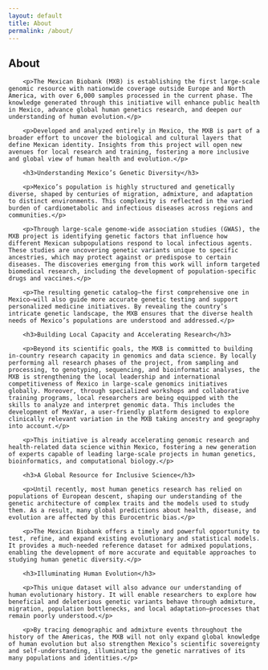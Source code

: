 ```yaml
---
layout: default
title: About
permalink: /about/
---
```


<section id="about">
        <h2>About</h2>

        <p>The Mexican Biobank (MXB) is establishing the first large-scale genomic resource with nationwide coverage outside Europe and North America, with over 6,000 samples processed in the current phase. The knowledge generated through this initiative will enhance public health in Mexico, advance global human genetics research, and deepen our understanding of human evolution.</p>

        <p>Developed and analyzed entirely in Mexico, the MXB is part of a broader effort to uncover the biological and cultural layers that define Mexican identity. Insights from this project will open new avenues for local research and training, fostering a more inclusive and global view of human health and evolution.</p>

        <h3>Understanding Mexico’s Genetic Diversity</h3>

        <p>Mexico’s population is highly structured and genetically diverse, shaped by centuries of migration, admixture, and adaptation to distinct environments. This complexity is reflected in the varied burden of cardiometabolic and infectious diseases across regions and communities.</p>

        <p>Through large-scale genome-wide association studies (GWAS), the MXB project is identifying genetic factors that influence how different Mexican subpopulations respond to local infectious agents. These studies are uncovering genetic variants unique to specific ancestries, which may protect against or predispose to certain diseases. The discoveries emerging from this work will inform targeted biomedical research, including the development of population-specific drugs and vaccines.</p>

        <p>The resulting genetic catalog—the first comprehensive one in Mexico—will also guide more accurate genetic testing and support personalized medicine initiatives. By revealing the country’s intricate genetic landscape, the MXB ensures that the diverse health needs of Mexico’s populations are understood and addressed.</p>

        <h3>Building Local Capacity and Accelerating Research</h3>

        <p>Beyond its scientific goals, the MXB is committed to building in-country research capacity in genomics and data science. By locally performing all research phases of the project, from sampling and processing, to genotyping, sequencing, and bioinformatic analyses, the MXB is strengthening the local leadership and international competitiveness of Mexico in large-scale genomics initiatives globally. Moreover, through specialized workshops and collaborative training programs, local researchers are being equipped with the skills to analyze and interpret genomic data. This includes the development of MexVar, a user-friendly platform designed to explore clinically relevant variation in the MXB taking ancestry and geography into account.</p>

        <p>This initiative is already accelerating genomic research and health-related data science within Mexico, fostering a new generation of experts capable of leading large-scale projects in human genetics, bioinformatics, and computational biology.</p>

        <h3>A Global Resource for Inclusive Science</h3>

        <p>Until recently, most human genetics research has relied on populations of European descent, shaping our understanding of the genetic architecture of complex traits and the models used to study them. As a result, many global predictions about health, disease, and evolution are affected by this Eurocentric bias.</p>

        <p>The Mexican Biobank offers a timely and powerful opportunity to test, refine, and expand existing evolutionary and statistical models. It provides a much-needed reference dataset for admixed populations, enabling the development of more accurate and equitable approaches to studying human genetic diversity.</p>

        <h3>Illuminating Human Evolution</h3>

        <p>This unique dataset will also advance our understanding of human evolutionary history. It will enable researchers to explore how beneficial and deleterious genetic variants behave through admixture, migration, population bottlenecks, and local adaptation—processes that remain poorly understood.</p>

        <p>By tracing demographic and admixture events throughout the history of the Americas, the MXB will not only expand global knowledge of human evolution but also strengthen Mexico’s scientific sovereignty and self-understanding, illuminating the genetic narratives of its many populations and identities.</p>
</section>
